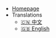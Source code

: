 - [Homepage](https://stars-labs.io/)
- Translations
  - [:cn: 中文](/)
  - [:uk: English](/en-us/intro)


